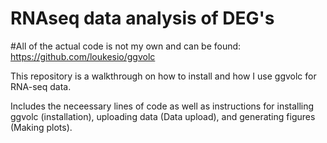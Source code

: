 # RNAseq data analysis of DEG's
#All of the actual code is not my own and can be found: https://github.com/loukesio/ggvolc

This repository is a walkthrough on how to install and how I use ggvolc for RNA-seq data. 

Includes the neceessary lines of code as well as instructions for installing ggvolc (installation), 
uploading data (Data upload), and generating figures (Making plots).
